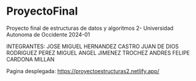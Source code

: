 # ProyectoFinal
Proyecto final de estructuras de datos y algoritmos 2- Universidad Autonoma de Occidente 
2024-01

INTEGRANTES:
JOSE MIGUEL HERNANDEZ CASTRO
JUAN DE DIOS RODRIGUEZ PEREZ
MIGUEL ANGEL JIMENEZ TROCHEZ
ANDRES FELIPE CARDONA MILLAN

Pagina desplegada: https://proyectoestructuras2.netlify.app/
